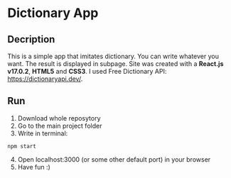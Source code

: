 # Dictionary App

## Decription
This is a simple app that imitates dictionary. You can write whatever you want. The result is displayed in subpage.
Site was created with a **React.js v17.0.2**, **HTML5** and **CSS3**. I used Free Dictionary API: https://dictionaryapi.dev/.

## Run
1. Download whole reposytory
2. Go to the main project folder
3. Write  in terminal:
```
npm start
```
4. Open localhost:3000 (or some other default port) in your browser
5. Have fun :)

